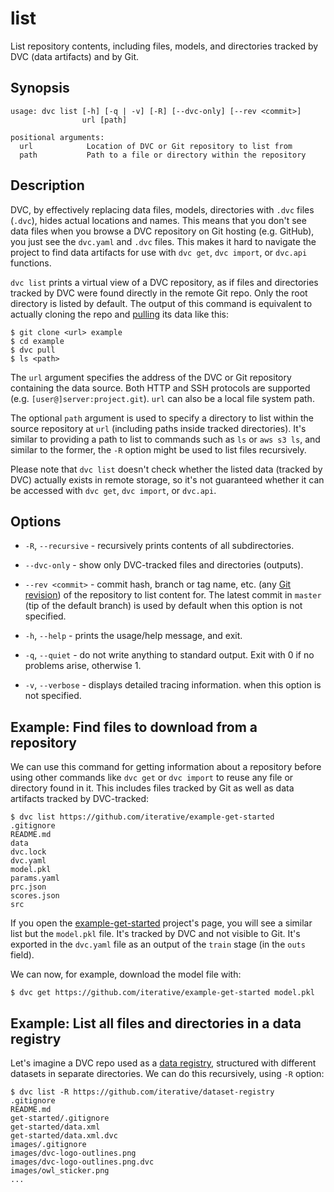 # list

List repository contents, including files, models, and directories tracked by
DVC (<abbr>data artifacts</abbr>) and by Git.

## Synopsis

```usage
usage: dvc list [-h] [-q | -v] [-R] [--dvc-only] [--rev <commit>]
                url [path]

positional arguments:
  url            Location of DVC or Git repository to list from
  path           Path to a file or directory within the repository
```

## Description

DVC, by effectively replacing data files, models, directories with `.dvc` files
(`.dvc`), hides actual locations and names. This means that you don't see data
files when you browse a <abbr>DVC repository</abbr> on Git hosting (e.g.
GitHub), you just see the `dvc.yaml` and `.dvc` files. This makes it hard to
navigate the project to find <abbr>data artifacts</abbr> for use with `dvc get`,
`dvc import`, or `dvc.api` functions.

`dvc list` prints a virtual view of a DVC repository, as if files and
directories tracked by DVC were found directly in the remote Git repo. Only the
root directory is listed by default. The output of this command is equivalent to
actually cloning the repo and [pulling](/doc/command-reference/pull) its data
like this:

```dvc
$ git clone <url> example
$ cd example
$ dvc pull
$ ls <path>
```

The `url` argument specifies the address of the DVC or Git repository containing
the data source. Both HTTP and SSH protocols are supported (e.g.
`[user@]server:project.git`). `url` can also be a local file system path.

The optional `path` argument is used to specify a directory to list within the
source repository at `url` (including paths inside tracked directories). It's
similar to providing a path to list to commands such as `ls` or `aws s3 ls`, and
similar to the former, the `-R` option might be used to list files recursively.

Please note that `dvc list` doesn't check whether the listed data (tracked by
DVC) actually exists in remote storage, so it's not guaranteed whether it can be
accessed with `dvc get`, `dvc import`, or `dvc.api`.

## Options

- `-R`, `--recursive` - recursively prints contents of all subdirectories.

- `--dvc-only` - show only DVC-tracked files and directories
  (<abbr>outputs</abbr>).

- `--rev <commit>` - commit hash, branch or tag name, etc. (any
  [Git revision](https://git-scm.com/docs/revisions)) of the repository to list
  content for. The latest commit in `master` (tip of the default branch) is used
  by default when this option is not specified.

- `-h`, `--help` - prints the usage/help message, and exit.

- `-q`, `--quiet` - do not write anything to standard output. Exit with 0 if no
  problems arise, otherwise 1.

- `-v`, `--verbose` - displays detailed tracing information. when this option is
  not specified.

## Example: Find files to download from a repository

We can use this command for getting information about a repository before using
other commands like `dvc get` or `dvc import` to reuse any file or directory
found in it. This includes files tracked by Git as well as <abbr>data
artifacts</abbr> tracked by DVC-tracked:

```dvc
$ dvc list https://github.com/iterative/example-get-started
.gitignore
README.md
data
dvc.lock
dvc.yaml
model.pkl
params.yaml
prc.json
scores.json
src
```

If you open the
[example-get-started](https://github.com/iterative/example-get-started)
project's page, you will see a similar list but the `model.pkl` file. It's
tracked by DVC and not visible to Git. It's exported in the `dvc.yaml` file as
an output of the `train` stage (in the `outs` field).

We can now, for example, download the model file with:

```dvc
$ dvc get https://github.com/iterative/example-get-started model.pkl
```

## Example: List all files and directories in a data registry

Let's imagine a DVC repo used as a
[data registry](/doc/use-cases/data-registries#using-registries), structured
with different datasets in separate directories. We can do this recursively,
using `-R` option:

```dvc
$ dvc list -R https://github.com/iterative/dataset-registry
.gitignore
README.md
get-started/.gitignore
get-started/data.xml
get-started/data.xml.dvc
images/.gitignore
images/dvc-logo-outlines.png
images/dvc-logo-outlines.png.dvc
images/owl_sticker.png
...
```
